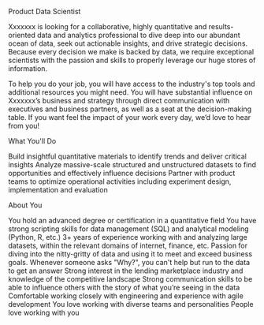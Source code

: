 Product Data Scientist

Xxxxxxx is looking for a collaborative, highly quantitative and results-oriented data and analytics professional to dive deep into our abundant ocean of data, seek out actionable insights, and drive strategic decisions. Because every decision we make is backed by data, we require exceptional scientists with the passion and skills to properly leverage our huge stores of information.

To help you do your job, you will have access to the industry's top tools and additional resources you might need. You will have substantial influence on Xxxxxxx’s business and strategy through direct communication with executives and business partners, as well as a seat at the decision-making table. If you want feel the impact of your work every day, we’d love to hear from you!

What You'll Do

Build insightful quantitative materials to identify trends and deliver critical insights
Analyze massive-scale structured and unstructured datasets to find opportunities and effectively influence decisions
Partner with product teams to optimize operational activities including experiment design, implementation and evaluation


About You

You hold an advanced degree or certification in a quantitative field
You have strong scripting skills for data management (SQL) and analytical modeling (Python, R, etc.)
3+ years of experience working with and analyzing large datasets, within the relevant domains of internet, finance, etc.
Passion for diving into the nitty-gritty of data and using it to meet and exceed business goals. Whenever someone asks "Why?", you can't help but run to the data to get an answer
Strong interest in the lending marketplace industry and knowledge of the competitive landscape
Strong communication skills to be able to influence others with the story of what you’re seeing in the data
Comfortable working closely with engineering and experience with agile development
You love working with diverse teams and personalities
People love working with you
